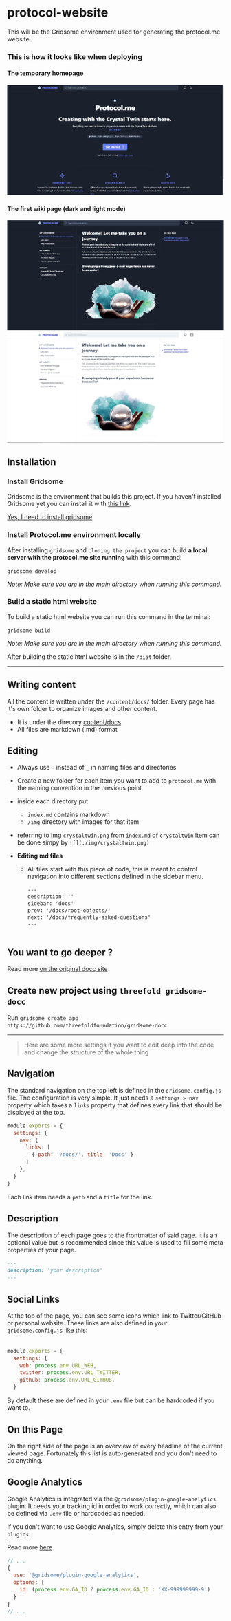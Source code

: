 # protocol-website
This will be the Gridsome environment used for generating the protocol.me website. 

### This is how it looks like when deploying
#### The temporary homepage
![](./content/docs/index/img/docc-homepage.JPG)
#### The first wiki page (dark and light mode)
![](./content/docs/index/img/docc-capture.JPG)
![](./content/docs/index/img/docc-capture-light.JPG)

## Installation

### Install Gridsome
Gridsome is the environment that builds this project. If you haven't installed Gridsome yet you can install it with [this link](https://gridsome.org/docs/#how-to-install).

[Yes, I need to install gridsome](https://gridsome.org/docs/#how-to-install)

### Install Protocol.me environment locally
After installing `gridsome` and `cloning the project` you can build **a local server with the protocol.me site running** with this command:

```gridsome develop```

_Note: Make sure you are in the main directory when running this command._

### Build a static html website 
To build a static html website you can run this command in the terminal:

```gridsome build```

_Note: Make sure you are in the main directory when running this command._

After building the static html website is in the `/dist` folder.

---

## Writing content
All the content is written under the `/content/docs/` folder. Every page has it's own folder to organize images and other content.

- It is under the direcory [content/docs](content/docs)
- All files are markdown (.md) format

## Editing

- Always use `-` instead of `_` in naming files and directories 
- Create a new folder for each item you want to add to `protocol.me` with the naming convention in the previous point
- inside each directory put
    - `index.md` contains markdown
    - `/img` directory with images for that item
- referring to img `crystaltwin.png` from `index.md` of `crystaltwin` item can be done simpy by `![](./img/crystaltwin.png)`
- **Editing md files**

  - All files start with this piece of code, this is meant to control navigation into different sections defined in the sidebar menu.

    ```
    ---
    description: ''
    sidebar: 'docs'
    prev: '/docs/root-objects/'
    next: '/docs/frequently-asked-questions'
    ---


## You want to go deeper ?

Read more [on the original docc site](https://docc-theme.netlify.app)


## Create new project using `threefold gridsome-docc` 

Run `gridsome create app https://github.com/threefoldfoundation/gridsome-docc`

---
> Here are some more settings if you want to edit deep into the code and change the structure of the whole thing
## Navigation

The standard navigation on the top left is defined in the `gridsome.config.js` file. The configuration is very simple. It just needs a `settings > nav` property which takes a `links` property that defines every link that should be displayed at the top.

```js
module.exports = {
  settings: {
    nav: {
      links: [
        { path: '/docs/', title: 'Docs' }
      ]
    },
  }
}
```

Each link item needs a `path` and a `title` for the link.

## Description

The description of each page goes to the frontmatter of said page. It is an optional value but is recommended since this value is used to fill some meta properties of your page.

```md
---
description: 'your description'
---
```

## Social Links

At the top of the page, you can see some icons which link to Twitter/GitHub or personal website. These links are also defined in your `gridsome.config.js` like this:

```js

module.exports = {
  settings: {
    web: process.env.URL_WEB,
    twitter: process.env.URL_TWITTER,
    github: process.env.URL_GITHUB,
  }
```

By default these are defined in your `.env` file but can be hardcoded if you want to.

## On this Page

On the right side of the page is an overview of every headline of the current viewed page. Fortunately this list is auto-generated and you don't need to do anything.

## Google Analytics

Google Analytics is integrated via the `@gridsome/plugin-google-analytics` plugin. It needs your tracking id in order to work correctly, which can also be defined via `.env` file or hardcoded as needed.

If you don't want to use Google Analytics, simply delete this entry from your `plugins`.

Read more [here](https://gridsome.org/plugins/@gridsome/plugin-google-analytics).

```js
// ...
{
  use: '@gridsome/plugin-google-analytics',
  options: {
    id: (process.env.GA_ID ? process.env.GA_ID : 'XX-999999999-9')
  }
}
// ...
```